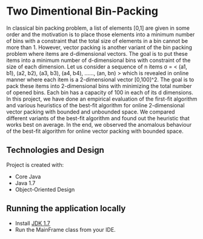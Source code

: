 # Two Dimentional Bin-Packing
In classical bin packing problem, a list of elements [0,1] are given in some order and the motivation is to place those elements into a minimum number of bins with a constraint that the total size of elements in a bin cannot be more than 1. However, vector packing is another variant of the bin packing problem where items are d-dimensional vectors. The goal is to put these items into a minimum number of d-dimensional bins with constraint of the size of each dimension. Let us consider a sequence of n items σ = < (a1, b1), (a2, b2), (a3, b3), (a4, b4), ……, (an, bn) > which is revealed in online manner where each item is a 2-dimensional vector [0,100]^2. The goal is to pack these items into 2-dimensional bins with minimizing the total number of opened bins. Each bin has a capacity of 100 in each of its d dimensions. In this project, we have done an empirical evaluation of the first-fit algorithm and various heuristics of the best-fit algorithm for online 2-dimensional vector packing with bounded and unbounded space. We compared different variants of the best-fit algorithm and found out the heuristic that works best on average. In the end, we observed the anomalous behaviour of the best-fit algorithm for online vector packing with bounded space.
## Technologies and Design  
Project is created with:
* Core Java
* Java 1.7
* Object-Oriented Design 
## Running the application locally
* Install [JDK 1.7](https://www.oracle.com/ca-en/java/technologies/javase/javase-jdk8-downloads.html)
* Run the MainFrame class from your IDE.
